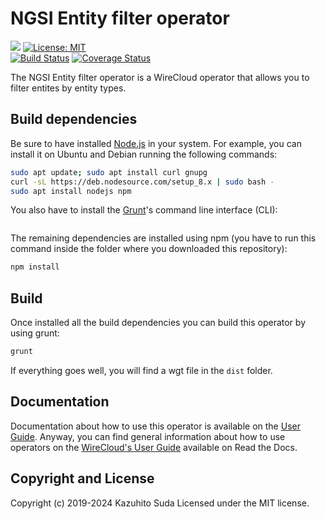 # NGSI Entity filter operator

[![](https://nexus.lab.fiware.org/repository/raw/public/badges/chapters/visualization.svg)](https://www.fiware.org/developers/catalogue/)
[![License: MIT](https://img.shields.io/github/license/lets-fiware/ngsi-entity-filter-operator.svg)](https://opensource.org/licenses/MIT)<br/>
[![Build Status](https://travis-ci.com/lets-fiware/ngsi-entity-filter-operator.svg?branch=master)](https://travis-ci.com/lets-fiware/ngsi-entity-filter-operator)
[![Coverage Status](https://coveralls.io/repos/github/lets-fiware/ngsi-entity-filter-operator/badge.svg)](https://coveralls.io/github/lets-fiware/ngsi-entity-filter-operator)

The NGSI Entity filter operator is a WireCloud operator that allows you to filter entites by entity types.


## Build dependencies

Be sure to have installed [Node.js](https://nodejs.org/) in your system. For example, you can install it on Ubuntu and Debian running the following commands:

```bash
sudo apt update; sudo apt install curl gnupg
curl -sL https://deb.nodesource.com/setup_8.x | sudo bash -
sudo apt install nodejs npm 
```

You also have to install the [Grunt](https://gruntjs.com/)'s command line interface (CLI):

```sudo npm install -g grunt-cli
```

The remaining dependencies are installed using npm (you have to run this command
inside the folder where you downloaded this repository):

```bash
npm install
```


## Build

Once installed all the build dependencies you can build this operator by using grunt:

```bash
grunt
```

If everything goes well, you will find a wgt file in the `dist` folder.


## Documentation

Documentation about how to use this operator is available on the
[User Guide](src/doc/userguide.md). Anyway, you can find general information
about how to use operators on the
[WireCloud's User Guide](https://wirecloud.readthedocs.io/en/stable/user_guide/)
available on Read the Docs.

## Copyright and License

Copyright (c) 2019-2024 Kazuhito Suda
Licensed under the MIT license.
